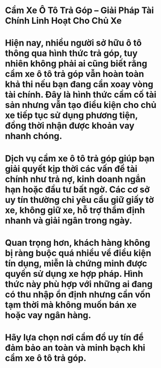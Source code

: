 # Cầm Xe Ô Tô Trả Góp – Giải Pháp Tài Chính Linh Hoạt Cho Chủ Xe

# Hiện nay, nhiều người sở hữu ô tô thông qua hình thức trả góp, tuy nhiên không phải ai cũng biết rằng cầm xe ô tô trả góp vẫn hoàn toàn khả thi nếu bạn đang cần xoay vòng tài chính. Đây là hình thức cầm cố tài sản nhưng vẫn tạo điều kiện cho chủ xe tiếp tục sử dụng phương tiện, đồng thời nhận được khoản vay nhanh chóng.

# 

# Dịch vụ cầm xe ô tô trả góp giúp bạn giải quyết kịp thời các vấn đề tài chính như trả nợ, kinh doanh ngắn hạn hoặc đầu tư bất ngờ. Các cơ sở uy tín thường chỉ yêu cầu giữ giấy tờ xe, không giữ xe, hỗ trợ thẩm định nhanh và giải ngân trong ngày.

# 

# Quan trọng hơn, khách hàng không bị ràng buộc quá nhiều về điều kiện tín dụng, miễn là chứng minh được quyền sử dụng xe hợp pháp. Hình thức này phù hợp với những ai đang có thu nhập ổn định nhưng cần vốn tạm thời mà không muốn bán xe hoặc vay ngân hàng.

# 

# Hãy lựa chọn nơi cầm đồ uy tín để đảm bảo an toàn và minh bạch khi cầm xe ô tô trả góp.

